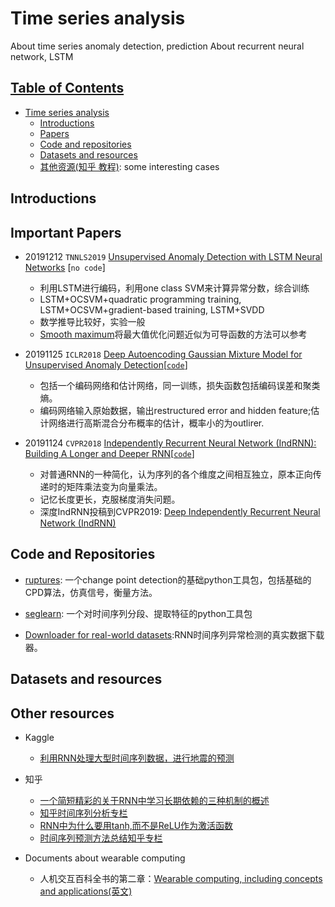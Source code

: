 # Time series analysis
About time series anomaly detection, prediction
About recurrent neural network, LSTM

## [Table of Contents]()
- [Time series analysis](#Time-series-analysis)
  - [Introductions](#Introduction)
  - [Papers](./papers.md)
  - [Code and repositories](#code-and-repositories)
  - [Datasets and resources](#datasets-and-resources)
  - [其他资源(知乎 教程)](#other-resources): some interesting cases


## Introductions

## Important Papers

- 20191212 `TNNLS2019` [Unsupervised Anomaly Detection with LSTM Neural Networks](https://1drv.ms/b/s!AhuOc8yHadNigc1WN8NNWnDgedoBXw?e=xXhzNP) [`no code`]
  - 利用LSTM进行编码，利用one class SVM来计算异常分数，综合训练
  - LSTM+OCSVM+quadratic programming training, LSTM+OCSVM+gradient-based training, LSTM+SVDD
  - 数学推导比较好，实验一般
  - [Smooth maximum](https://en.wikipedia.org/wiki/Smooth_maximum)将最大值优化问题近似为可导函数的方法可以参考

- 20191125 `ICLR2018` [Deep Autoencoding Gaussian Mixture Model for Unsupervised Anomaly Detection](https://1drv.ms/b/s!AhuOc8yHadNigcxmXTqsW3LIxzzc6g?e=fCGKDV)[[`code`](https://github.com/danieltan07/dagmm)]
  - 包括一个编码网络和估计网络，同一训练，损失函数包括编码误差和聚类熵。
  - 编码网络输入原始数据，输出restructured error and hidden feature;估计网络进行高斯混合分布概率的估计，概率小的为outlirer.
  
- 20191124 `CVPR2018` [Independently Recurrent Neural Network (IndRNN): Building A Longer and Deeper RNN](https://1drv.ms/b/s!AhuOc8yHadNigcx6xIkuQMNcCixhSQ?e=RVyKyv)[[`code`](https://github.com/Sunnydreamrain/IndRNN_pytorch)]
  - 对普通RNN的一种简化，认为序列的各个维度之间相互独立，原本正向传递时的矩阵乘法变为向量乘法。
  - 记忆长度更长，克服梯度消失问题。
  - 深度IndRNN投稿到CVPR2019: [Deep Independently Recurrent Neural Network (IndRNN)](https://arxiv.org/pdf/1910.06251.pdf)

## Code and Repositories
- [ruptures](https://ctruong.perso.math.cnrs.fr/ruptures-docs/build/html/index.html): 一个change point detection的基础python工具包，包括基础的CPD算法，仿真信号，衡量方法。

- [seglearn](https://dmbee.github.io/seglearn/): 一个对时间序列分段、提取特征的python工具包

- [Downloader for real-world datasets](https://github.com/chickenbestlover/RNN-Time-series-Anomaly-Detection/blob/master/0_download_dataset.py):RNN时间序列异常检测的真实数据下载器。



## Datasets and resources


## Other resources

- Kaggle
  - [利用RNN处理大型时间序列数据，进行地震的预测](https://www.kaggle.com/mayer79/rnn-starter-for-huge-time-series)
- 知乎
  - [一个简短精彩的关于RNN中学习长期依赖的三种机制的概述](https://zhuanlan.zhihu.com/p/34490114)
  - [知乎时间序列分析专栏](https://zhuanlan.zhihu.com/c_1071087593646698496)
  - [RNN中为什么要用tanh,而不是ReLU作为激活函数](https://www.zhihu.com/question/61265076/answer/260492479)
  - [时间序列预测方法总结知乎专栏](https://zhuanlan.zhihu.com/p/67832773)
  
  
- Documents about wearable computing
  - 人机交互百科全书的第二章：[Wearable computing, including concepts and applications(英文)](https://www.interaction-design.org/literature/book/the-encyclopedia-of-human-computer-interaction-2nd-ed/wearable-computing) 

